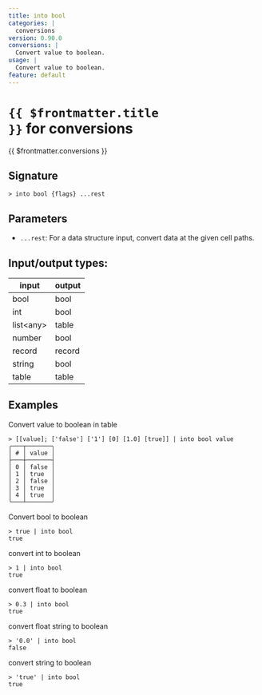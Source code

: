 ```yaml
---
title: into bool
categories: |
  conversions
version: 0.90.0
conversions: |
  Convert value to boolean.
usage: |
  Convert value to boolean.
feature: default
---
```


<!-- This file is automatically generated. Please edit the command in https://github.com/nushell/nushell instead. -->

# <code>{{ $frontmatter.title }}</code> for conversions

<div class='command-title'>{{ $frontmatter.conversions }}</div>

## Signature

`> into bool {flags} ...rest`

## Parameters

- `...rest`: For a data structure input, convert data at the given cell paths.

## Input/output types:

| input       | output |
| ----------- | ------ |
| bool        | bool   |
| int         | bool   |
| list\<any\> | table  |
| number      | bool   |
| record      | record |
| string      | bool   |
| table       | table  |

## Examples

Convert value to boolean in table

```nu
> [[value]; ['false'] ['1'] [0] [1.0] [true]] | into bool value
╭───┬───────╮
│ # │ value │
├───┼───────┤
│ 0 │ false │
│ 1 │ true  │
│ 2 │ false │
│ 3 │ true  │
│ 4 │ true  │
╰───┴───────╯

```

Convert bool to boolean

```nu
> true | into bool
true
```

convert int to boolean

```nu
> 1 | into bool
true
```

convert float to boolean

```nu
> 0.3 | into bool
true
```

convert float string to boolean

```nu
> '0.0' | into bool
false
```

convert string to boolean

```nu
> 'true' | into bool
true
```
